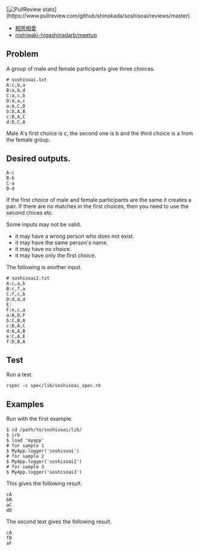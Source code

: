 [![PullReview stats](https://www.pullreview.com/github/shinokada/soshisoai/badges/master.svg?)](https://www.pullreview.com/github/shinokada/soshisoai/reviews/master)

- [相思相愛](https://www.evernote.com/shard/s302/sh/81bf8429-c95e-43fb-aa75-b1e9aab4d162/aebadd79d04aed237beae278b58893c1)
- [nishiwaki-higashinadarb/meetup](https://github.com/nishiwaki-higashinadarb/meetup/wiki/Programming-Dojo-2014.4.5)

## Problem

A group of male and female participants give three choices.

    # soshisoai.txt
    A:c,b,a
    B:a,b,d
    C:a,c,b
    D:d,a,c
    a:A,C,D
    b:D,A,B
    c:B,A,C
    d:D,C,A

Male A's first choice is c, the second one is b and the third choice is a from the female group.

## Desired outputs.

    A-c
    B-b
    C-a
    D-d

If the first choice of male and female participants are the same it creates a pair. If there are no matches in the first choices, then you need to use the second chices etc.

Some inputs may not be valid.

- it may have a wrong person who does not exist.
- it may have the same person's name.
- it may have no choice.
- it may have only the first choice.

The following is another input.


    # soshisoai2.txt
    A:c,a,b
    B:c,f,a
    C:f,c,b
    D:d,d,d
    E:
    F:e,c,a
    a:A,D,F
    b:C,B,A
    c:D,A,C
    d:A,A,B
    e:C,A,E
    f:D,B,A


## Test

Run a test.

    rspec -c spec/lib/soshisoai_spec.rb

## Examples

Run with the first example.

    $ cd /path/to/soshisoai/lib/
    $ irb
    $ load 'myapp'
    # for sample 1
    $ MyApp.logger('soshisoai')
    # for sample 2
    $ MyApp.logger('soshisoai2')
    # for sample 3
    $ MyApp.logger('soshisoai3')

This gives the following result.

    cA
    bB
    aC
    dD

The second text gives the following result.

    cA
    fB
    aF
